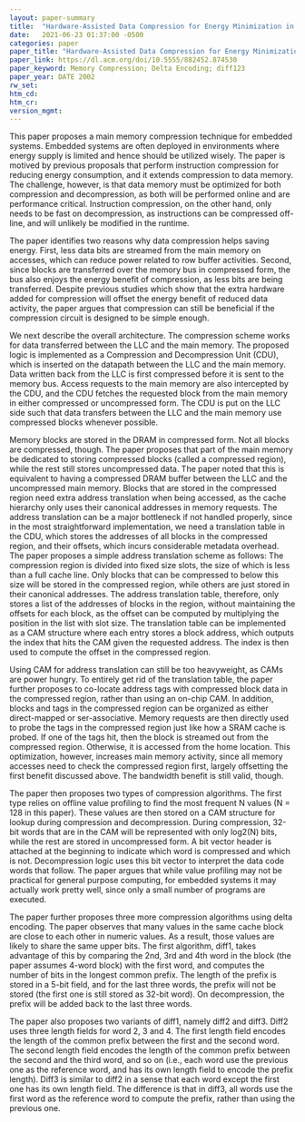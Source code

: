 ```yaml
---
layout: paper-summary
title:  "Hardware-Assisted Data Compression for Energy Minimization in Systems with Embedded Processors"
date:   2021-06-23 01:37:00 -0500
categories: paper
paper_title: "Hardware-Assisted Data Compression for Energy Minimization in Systems with Embedded Processors"
paper_link: https://dl.acm.org/doi/10.5555/882452.874530
paper_keyword: Memory Compression; Delta Encoding; diff123
paper_year: DATE 2002
rw_set:
htm_cd:
htm_cr:
version_mgmt:
---
```


This paper proposes a main memory compression technique for embedded systems. Embedded systems are often deployed in
environments where energy supply is limited and hence should be utilized wisely.
The paper is motived by previous proposals that perform instruction compression for reducing energy consumption,
and it extends compression to data memory.
The challenge, however, is that data memory must be optimized for both compression and decompression, as both will
be performed online and are performance critical. Instruction compression, on the other hand, only needs to be fast 
on decompression, as instructions can be compressed off-line, and will unlikely be modified in the runtime.

The paper identifies two reasons why data compression helps saving energy. First, less data bits are streamed from
the main memory on accesses, which can reduce power related to row buffer activities.
Second, since blocks are transferred over the memory bus in compressed form, the bus also enjoys the energy benefit
of compression, as less bits are being transferred.
Despite previous studies which show that the extra hardware added for compression will offset the energy benefit 
of reduced data activity, the paper argues that compression can still be beneficial if the compression circuit
is designed to be simple enough.

We next describe the overall architecture. The compression scheme works for data transferred between the LLC and the
main memory. The proposed logic is implemented as a Compression and Decompression Unit (CDU), which is inserted
on the datapath between the LLC and the main memory. Data written back from the LLC is first compressed before it is
sent to the memory bus. Access requests to the main memory are also intercepted by the CDU, and the CDU fetches
the requested block from the main memory in either compressed or uncompressed form. 
The CDU is put on the LLC side such that data transfers between the LLC and the main memory use compressed blocks
whenever possible.

Memory blocks are stored in the DRAM in compressed form. Not all blocks are compressed, though. The paper proposes
that part of the main memory be dedicated to storing compressed blocks (called a compressed region), while the 
rest still stores uncompressed data. The paper noted that this is equivalent to having a compressed DRAM buffer 
between the LLC and the uncompressed main memory.
Blocks that are stored in the compressed region need extra address translation when being accessed, as the cache
hierarchy only uses their canonical addresses in memory requests.
The address translation can be a major bottleneck if not handled properly, since in the most straightforward
implementation, we need a translation table in the CDU, which stores the addresses of all blocks in the 
compressed region, and their offsets, which incurs considerable metadata overhead.
The paper proposes a simple address translation scheme as follows: The compression region is divided into fixed size
slots, the size of which is less than a full cache line. Only blocks that can be compressed to below this size will
be stored in the compressed region, while others are just stored in their canonical addresses.
The address translation table, therefore, only stores a list of the addresses of blocks in the region, without 
maintaining the offsets for each block, as the offset can be computed by multiplying the position in the list with
slot size.
The translation table can be implemented as a CAM structure where each entry stores a block address, which outputs the
index that hits the CAM given the requested address. The index is then used to compute the offset in the compressed 
region.

Using CAM for address translation can still be too heavyweight, as CAMs are power hungry.
To entirely get rid of the translation table, the paper further proposes to co-locate address tags with compressed
block data in the compressed region, rather than using an on-chip CAM.
In addition, blocks and tags in the compressed region can be organized as either direct-mapped or ser-associative.
Memory requests are then directly used to probe the tags in the compressed region just like how a SRAM cache is
probed. If one of the tags hit, then the block is streamed out from the compressed region. 
Otherwise, it is accessed from the home location. 
This optimization, however, increases main memory activity, since all memory accesses need to check the 
compressed region first, largely offsetting the first benefit discussed above.
The bandwidth benefit is still valid, though.

The paper then proposes two types of compression algorithms.
The first type relies on offline value profiling to find the most frequent N values (N = 128 in this paper).
These values are then stored on a CAM structure for lookup during compression and decompression.
During compression, 32-bit words that are in the CAM will be represented with only log2(N) bits, while 
the rest are stored in uncompressed form. 
A bit vector header is attached at the beginning to indicate which word is compressed and which is not.
Decompression logic uses this bit vector to interpret the data code words that follow.
The paper argues that while value profiling may not be practical for general purpose computing, for embedded
systems it may actually work pretty well, since only a small number of programs are executed.

The paper further proposes three more compression algorithms using delta encoding. The paper observes that many values
in the same cache block are close to each other in numeric values. As a result, those values are likely to share the
same upper bits.
The first algorithm, diff1, takes advantage of this by comparing the 2nd, 3rd and 4th word in the block 
(the paper assumes 4-word block) with the first word, and computes the number of bits in the longest common prefix.
The length of the prefix is stored in a 5-bit field, and for the last three words, the prefix will not be stored
(the first one is still stored as 32-bit word).
On decompression, the prefix will be added back to the last three words.

The paper also proposes two variants of diff1, namely diff2 and diff3.
Diff2 uses three length fields for word 2, 3 and 4. The first length field encodes the length of the common prefix
between the first and the second word. The second length field encodes the length of the common prefix
between the second and the third word, and so on (i.e., each word use the previous one as the reference word,
and has its own length field to encode the prefix length). 
Diff3 is similar to diff2 in a sense that each word except the first one has its own length field. The difference
is that in diff3, all words use the first word as the reference word to compute the prefix, rather than
using the previous one.
